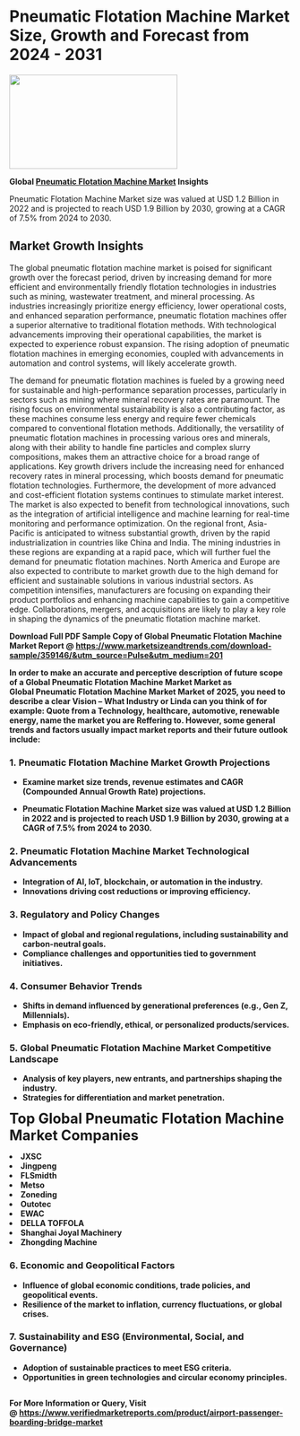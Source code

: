 <H1>Pneumatic Flotation Machine Market Size, Growth and Forecast from 2024 - 2031</H1><img class="aligncenter size-medium wp-image-584254" src="https://thirdeyenews.in/wp-content/uploads/2024/09/Global-Market-Research-300x168.jpeg" alt="" width="300" height="168" /><p><strong>Global&nbsp;<a href="https://www.marketsizeandtrends.com/download-sample/359146/&amp;utm_source=Pulse&amp;utm_medium=201">Pneumatic Flotation Machine Market</a> Insights</strong></p><p>Pneumatic Flotation Machine Market size was valued at USD 1.2 Billion in 2022 and is projected to reach USD 1.9 Billion by 2030, growing at a CAGR of 7.5% from 2024 to 2030.</p><p><h2>Market Growth Insights</h2> The global pneumatic flotation machine market is poised for significant growth over the forecast period, driven by increasing demand for more efficient and environmentally friendly flotation technologies in industries such as mining, wastewater treatment, and mineral processing. As industries increasingly prioritize energy efficiency, lower operational costs, and enhanced separation performance, pneumatic flotation machines offer a superior alternative to traditional flotation methods. With technological advancements improving their operational capabilities, the market is expected to experience robust expansion. The rising adoption of pneumatic flotation machines in emerging economies, coupled with advancements in automation and control systems, will likely accelerate growth. <p><strong></strong></p> The demand for pneumatic flotation machines is fueled by a growing need for sustainable and high-performance separation processes, particularly in sectors such as mining where mineral recovery rates are paramount. The rising focus on environmental sustainability is also a contributing factor, as these machines consume less energy and require fewer chemicals compared to conventional flotation methods. Additionally, the versatility of pneumatic flotation machines in processing various ores and minerals, along with their ability to handle fine particles and complex slurry compositions, makes them an attractive choice for a broad range of applications. Key growth drivers include the increasing need for enhanced recovery rates in mineral processing, which boosts demand for pneumatic flotation technologies. Furthermore, the development of more advanced and cost-efficient flotation systems continues to stimulate market interest. The market is also expected to benefit from technological innovations, such as the integration of artificial intelligence and machine learning for real-time monitoring and performance optimization. On the regional front, Asia-Pacific is anticipated to witness substantial growth, driven by the rapid industrialization in countries like China and India. The mining industries in these regions are expanding at a rapid pace, which will further fuel the demand for pneumatic flotation machines. North America and Europe are also expected to contribute to market growth due to the high demand for efficient and sustainable solutions in various industrial sectors. As competition intensifies, manufacturers are focusing on expanding their product portfolios and enhancing machine capabilities to gain a competitive edge. Collaborations, mergers, and acquisitions are likely to play a key role in shaping the dynamics of the pneumatic flotation machine market. <p><strong></p><p><span class=""><strong>Download Full PDF Sample Copy of Global Pneumatic Flotation Machine Market Report</strong> @ <a href="https://www.marketsizeandtrends.com/download-sample/359146/&amp;utm_source=Pulse&amp;utm_medium=201" target="_blank">https://www.marketsizeandtrends.com/download-sample/359146/&amp;utm_source=Pulse&amp;utm_medium=201</a></span></p><p>In order to make an accurate and perceptive description of future scope of a Global&nbsp;Pneumatic Flotation Machine Market Market as Global&nbsp;Pneumatic Flotation Machine Market Market of 2025, you need to describe a clear Vision &ndash; What Industry or Linda can you think of for example: Quote from a Technology, healthcare, automotive, renewable energy, name the market you are Reffering to. However, some general trends and factors usually impact market reports and their future outlook include:</p><h3>1.&nbsp;<strong>Pneumatic Flotation Machine Market Growth Projections</strong></h3><ul><li>Examine market size trends, revenue estimates and CAGR (Compounded Annual Growth Rate) projections.</li><li><p>Pneumatic Flotation Machine Market size was valued at USD 1.2 Billion in 2022 and is projected to reach USD 1.9 Billion by 2030, growing at a CAGR of 7.5% from 2024 to 2030.</p></li></ul><h3>2.&nbsp;<strong>Pneumatic Flotation Machine Market Technological Advancements</strong></h3><ul><li>Integration of AI, IoT, blockchain, or automation in the industry.</li><li>Innovations driving cost reductions or improving efficiency.</li></ul><h3>3.&nbsp;<strong>Regulatory and Policy Changes</strong></h3><ul><li>Impact of global and regional regulations, including sustainability and carbon-neutral goals.</li><li>Compliance challenges and opportunities tied to government initiatives.</li></ul><h3>4.&nbsp;<strong>Consumer Behavior Trends</strong></h3><ul><li>Shifts in demand influenced by generational preferences (e.g., Gen Z, Millennials).</li><li>Emphasis on eco-friendly, ethical, or personalized products/services.</li></ul><h3>5.&nbsp;<strong>Global Pneumatic Flotation Machine Market Competitive Landscape</strong></h3><ul><li>Analysis of key players, new entrants, and partnerships shaping the industry.</li><li>Strategies for differentiation and market penetration.</li></ul><p data-pm-slice="1 1 []"><span style="color: inherit; font-family: inherit; font-size: 25px;">Top Global Pneumatic Flotation Machine Market Companies</span></p><div class="" data-test-id=""><p><li>JXSC</li><li> Jingpeng</li><li> FLSmidth</li><li> Metso</li><li> Zoneding</li><li> Outotec</li><li> EWAC</li><li> DELLA TOFFOLA</li><li> Shanghai Joyal Machinery</li><li> Zhongding Machine</li></p></div><h3>6.&nbsp;<strong>Economic and Geopolitical Factors</strong></h3><ul><li>Influence of global economic conditions, trade policies, and geopolitical events.</li><li>Resilience of the market to inflation, currency fluctuations, or global crises.</li></ul><h3>7.&nbsp;<strong>Sustainability and ESG (Environmental, Social, and Governance)</strong></h3><ul><li>Adoption of sustainable practices to meet ESG criteria.</li><li>Opportunities in green technologies and circular economy principles.</li></ul><h2><strong style="font-size: 14px;">For More Information or Query, Visit @&nbsp;</strong><a style="background-color: #ffffff; font-size: 14px;" href="https://www.marketsizeandtrends.com/report/pneumatic-flotation-machine-market/" target="_blank">https://www.verifiedmarketreports.com/product/airport-passenger-boarding-bridge-market</a></h2>
